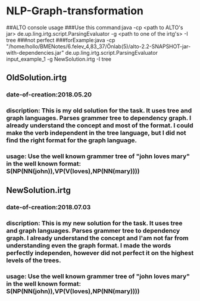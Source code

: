 # NLP-Graph-transformation

##ALTO console usage
###Use this command:java -cp <path to ALTO's jar> de.up.ling.irtg.script.ParsingEvaluator <path to inputfile> -g <path to one of the irtg's> -I tree
###not perfect
###forExample:java -cp "/home/hollo/BMENotes/6.felev_4,83_37/Önlab(5)/alto-2.2-SNAPSHOT-jar-with-dependencies.jar" de.up.ling.irtg.script.ParsingEvaluator input_example_1 -g NewSolution.irtg -I tree

## OldSolution.irtg
### date-of-creation:2018.05.20
### discription: This is my old solution for the task. It uses tree and graph languages. Parses grammer tree to dependency graph. I already understand the concept and most of the format. I could make the verb independent in the tree language, but I did not find the right format for the graph language.
### usage: Use the well known grammer tree of "john loves mary" in the well known format: S(NP(NN(john)),VP(V(loves),NP(NN(mary))))
## NewSolution.irtg
### date-of-creation:2018.07.03
### discription: This is my new solution for the task. It uses tree and graph languages. Parses grammer tree to dependency graph. I already understand the concept and I'am not far from understanding even the graph format. I made the words perfectly independen, however did not perfect it on the highest levels of the trees.
### usage: Use the well known grammer tree of "john loves mary" in the well known format: S(NP(NN(john)),VP(V(loves),NP(NN(mary))))
